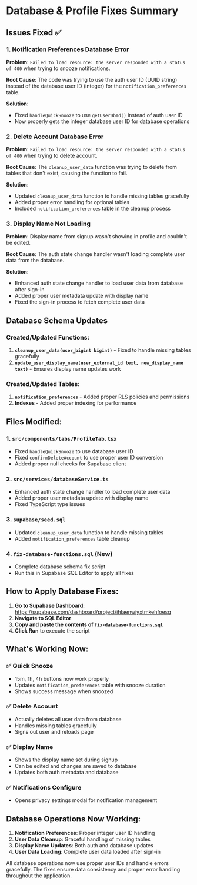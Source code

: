 # Database & Profile Fixes Summary

## Issues Fixed ✅

### 1. **Notification Preferences Database Error**
**Problem**: `Failed to load resource: the server responded with a status of 400` when trying to snooze notifications.

**Root Cause**: The code was trying to use the auth user ID (UUID string) instead of the database user ID (integer) for the `notification_preferences` table.

**Solution**:
- Fixed `handleQuickSnooze` to use `getUserDbId()` instead of auth user ID
- Now properly gets the integer database user ID for database operations

### 2. **Delete Account Database Error**
**Problem**: `Failed to load resource: the server responded with a status of 400` when trying to delete account.

**Root Cause**: The `cleanup_user_data` function was trying to delete from tables that don't exist, causing the function to fail.

**Solution**:
- Updated `cleanup_user_data` function to handle missing tables gracefully
- Added proper error handling for optional tables
- Included `notification_preferences` table in the cleanup process

### 3. **Display Name Not Loading**
**Problem**: Display name from signup wasn't showing in profile and couldn't be edited.

**Root Cause**: The auth state change handler wasn't loading complete user data from the database.

**Solution**:
- Enhanced auth state change handler to load user data from database after sign-in
- Added proper user metadata update with display name
- Fixed the sign-in process to fetch complete user data

## Database Schema Updates

### Created/Updated Functions:
1. **`cleanup_user_data(user_bigint bigint)`** - Fixed to handle missing tables gracefully
2. **`update_user_display_name(user_external_id text, new_display_name text)`** - Ensures display name updates work

### Created/Updated Tables:
1. **`notification_preferences`** - Added proper RLS policies and permissions
2. **Indexes** - Added proper indexing for performance

## Files Modified:

### 1. **`src/components/tabs/ProfileTab.tsx`**
- Fixed `handleQuickSnooze` to use database user ID
- Fixed `confirmDeleteAccount` to use proper user ID conversion
- Added proper null checks for Supabase client

### 2. **`src/services/databaseService.ts`**
- Enhanced auth state change handler to load complete user data
- Added proper user metadata update with display name
- Fixed TypeScript type issues

### 3. **`supabase/seed.sql`**
- Updated `cleanup_user_data` function to handle missing tables
- Added `notification_preferences` table cleanup

### 4. **`fix-database-functions.sql`** (New)
- Complete database schema fix script
- Run this in Supabase SQL Editor to apply all fixes

## How to Apply Database Fixes:

1. **Go to Supabase Dashboard**: https://supabase.com/dashboard/project/ihlaenwiyxtmkehfoesg
2. **Navigate to SQL Editor**
3. **Copy and paste the contents of `fix-database-functions.sql`**
4. **Click Run** to execute the script

## What's Working Now:

### ✅ **Quick Snooze**
- 15m, 1h, 4h buttons now work properly
- Updates `notification_preferences` table with snooze duration
- Shows success message when snoozed

### ✅ **Delete Account**
- Actually deletes all user data from database
- Handles missing tables gracefully
- Signs out user and reloads page

### ✅ **Display Name**
- Shows the display name set during signup
- Can be edited and changes are saved to database
- Updates both auth metadata and database

### ✅ **Notifications Configure**
- Opens privacy settings modal for notification management

## Database Operations Now Working:

1. **Notification Preferences**: Proper integer user ID handling
2. **User Data Cleanup**: Graceful handling of missing tables
3. **Display Name Updates**: Both auth and database updates
4. **User Data Loading**: Complete user data loaded after sign-in

All database operations now use proper user IDs and handle errors gracefully. The fixes ensure data consistency and proper error handling throughout the application.

